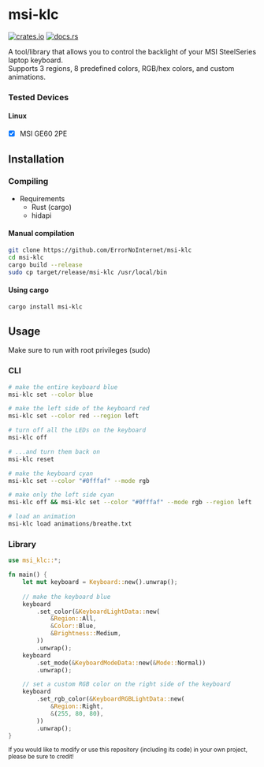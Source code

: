 # msi-klc
[![crates.io](https://img.shields.io/crates/v/msi-klc.svg)](https://crates.io/crates/msi-klc)
[![docs.rs](https://img.shields.io/docsrs/msi-klc/latest)](https://docs.rs/msi-klc/latest/msi_klc)

A tool/library that allows you to control the backlight of your MSI SteelSeries laptop keyboard.\
Supports 3 regions, 8 predefined colors, RGB/hex colors, and custom animations.

### Tested Devices
#### Linux
- [x] MSI GE60 2PE

## Installation
### Compiling
- Requirements
    - Rust (cargo)
    - hidapi
#### Manual compilation
```sh
git clone https://github.com/ErrorNoInternet/msi-klc
cd msi-klc
cargo build --release
sudo cp target/release/msi-klc /usr/local/bin
```
#### Using cargo
```sh
cargo install msi-klc
```

## Usage
Make sure to run with root privileges (sudo)
### CLI
```sh
# make the entire keyboard blue
msi-klc set --color blue

# make the left side of the keyboard red
msi-klc set --color red --region left

# turn off all the LEDs on the keyboard
msi-klc off

# ...and turn them back on
msi-klc reset

# make the keyboard cyan
msi-klc set --color "#0fffaf" --mode rgb

# make only the left side cyan
msi-klc off && msi-klc set --color "#0fffaf" --mode rgb --region left

# load an animation
msi-klc load animations/breathe.txt
```
### Library
```rust
use msi_klc::*;

fn main() {
    let mut keyboard = Keyboard::new().unwrap();
    
    // make the keyboard blue
    keyboard
        .set_color(&KeyboardLightData::new(
            &Region::All,
            &Color::Blue,
            &Brightness::Medium,
        ))
        .unwrap();
    keyboard
        .set_mode(&KeyboardModeData::new(&Mode::Normal))
        .unwrap();

    // set a custom RGB color on the right side of the keyboard
    keyboard
        .set_rgb_color(&KeyboardRGBLightData::new(
            &Region::Right,
            &(255, 80, 80),
        ))
        .unwrap();
}
```

<sub>If you would like to modify or use this repository (including its code) in your own project, please be sure to credit!</sub>
